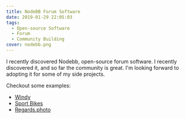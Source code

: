 ```yaml
---
title: NodeBB Forum Software
date: 2019-01-29 22:05:03
tags:
  - Open-source Software
  - Forum
  - Community Building
cover: nodebb.png
---
```


I recently discovered Nodebb, open-source forum software. I recently discovered it, and so far the community is great. I'm looking forward to adopting it for some of my side projects.

Checkout some examples:
 * [Windy](https://community.windy.com/)
 * [Sport Bikes](https://www.sportbikes.ws/)
 * [Regards.photo](https://regards.photo/)
